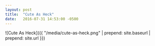 ```yaml
---
layout: post
title:  "Cute As Heck"
date:   2016-07-31 14:53:00 -0500
---
```


![Cute As Heck]({{ "/media/cute-as-heck.png" | prepend: site.baseurl | prepend: site.url }})
